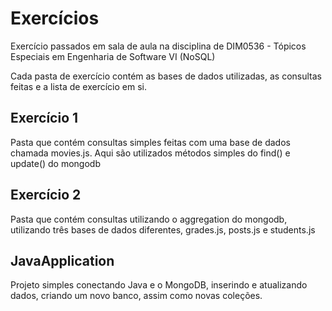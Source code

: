 # Exercícios

Exercício passados em sala de aula na disciplina de 
DIM0536 - Tópicos Especiais em Engenharia de Software VI (NoSQL)

Cada pasta de exercício contém as bases de dados utilizadas, 
as consultas feitas e a lista de exercício em si.

## Exercício 1

Pasta que contém consultas simples feitas com uma base de dados chamada 
movies.js. Aqui são utilizados métodos simples do find() e update()
do mongodb

## Exercício 2

Pasta que contém consultas utilizando o aggregation do mongodb, utilizando
três bases de dados diferentes, grades.js, posts.js e students.js

## JavaApplication

Projeto simples conectando Java e o MongoDB, inserindo e atualizando dados, 
criando um novo banco, assim como novas coleções.

